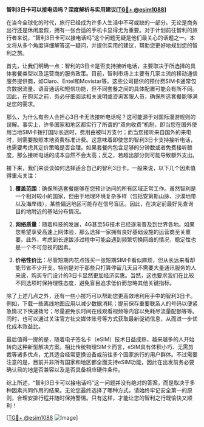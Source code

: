 **智利3日卡可以接电话吗？深度解析与实用建议[[TG💪+ @esim1088](https://t.me/s/esim1088)]**

在当今全球化的时代，旅行已经成为许多人生活中不可或缺的一部分。无论是商务出行还是休闲度假，拥有一张合适的手机卡显得尤为重要。对于计划前往智利的旅行者来说，“智利3日卡可以接电话吗”这个问题无疑是他们最关心的话题之一。本文将从多个角度详细解答这一疑问，并提供实用的建议，帮助您更好地规划您的智利之旅。

首先，让我们明确一点：智利的3日卡是否支持接听电话，主要取决于所选择的具体套餐类型以及运营商的服务政策。目前，智利市场上主要有几家主流的移动通信服务提供商，如Claro、Entel和Movistar等。这些公司提供的预付费SIM卡通常包含数据流量、语音通话和短信功能，但不同套餐之间的具体配置可能会有所不同。因此，在购买之前，务必仔细阅读相关说明或咨询客服人员，确保所选套餐能够满足您的需求。

那么，为什么有些人会担心3日卡无法接听电话呢？这可能源于对国际漫游规则的误解。事实上，许多国家和地区都实行了所谓的“双向收费”机制，即当您在国外使用当地SIM卡拨打国际长途时，费用由被叫方支付；而当您接听来自国外的来电时，则需要按照本地资费标准计费。这意味着即使您的智利3日卡支持接听电话，也需要考虑其定价策略是否合理。如果套餐内包含足够的分钟数或者免费接听额度，那么接听电话的成本自然不会太高；反之，若超出部分则可能导致额外支出。

接下来，我们来谈谈如何选择适合自己的智利3日卡。一般来说，以下几个因素值得重点关注：

1. **覆盖范围**：确保所选套餐能够在您预计访问的所有区域正常工作。虽然智利是一个相对较小的国家，但由于地理环境复杂多样（包括安第斯山脉、沙漠地带以及海岸线），某些偏远地区可能存在信号盲区。因此，在决定前最好先查询目的地附近的基站分布情况。

2. **网络质量**：随着科技的发展，4G甚至5G技术已经逐渐普及到世界各地。如果您希望享受高速上网体验，那么选择一家拥有良好基础设施的运营商至关重要。此外，考虑到长途跋涉过程中可能会遇到频繁切换网络的情况，稳定性也是一个不可忽视的因素。

3. **价格性价比**：尽管短期内花点钱买一张短期SIM卡看似麻烦，但从长远来看却能节省不少开支。特别是对于那些只打算停留几天且不需要大量通讯服务的人来说，购买专门设计的3日卡显然更加经济实惠。当然，这也要求我们在比较不同选项时保持理性态度，避免盲目追求低价而忽略其他关键指标。

除了上述几点之外，还有一些小技巧可以帮助您更高效地利用手中的智利3日卡。例如，下载一些离线地图应用以减少数据消耗；提前保存重要联系人的号码以便紧急情况下快速拨号；尽量避免长时间在线观看视频等内容以免耗尽流量配额等等。同时，也可以通过关注官方社交媒体账号等方式获取最新促销信息，从而进一步优化成本效益比。

最后值得一提的是，随着电子签名卡（eSIM）技术日益成熟，越来越多的人开始转向这种新型解决方案。相比传统物理SIM卡而言，eSIM具有体积小巧、无需剪裁等诸多优点，尤其适合经常更换设备或前往多个国家旅行的用户群体。不过需要注意的是，目前并非所有国家和地区都全面支持eSIM功能，因此在出发前务必要确认目的地是否兼容以及是否具备相应硬件条件。

综上所述，“智利3日卡可以接电话吗”这一问题并没有绝对的答案，而是取决于多种因素共同作用的结果。无论您最终选择了哪种方式，请始终牢记安全第一的原则，合理安排行程并随时保持警惕。只有这样，才能让您的智利之行既愉快又顺利！

[[TG💪+ @esim1088](https://t.me/s/esim1088) ![Image](https://i.postimg.cc/4NQfJmqS/Snipaste-2025-05-13-00-14-12.png)]